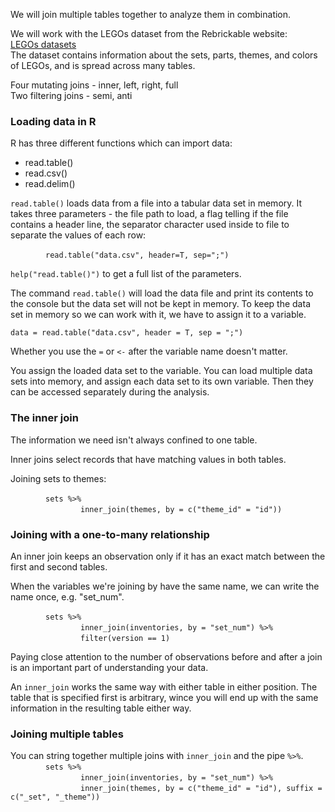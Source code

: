 We will join multiple tables together to analyze them in combination.  

We will work with the LEGOs dataset from the Rebrickable website:  
[LEGOs datasets](https://rebrickable.com/downloads/)  
The dataset contains information about the sets, parts, themes, and colors of LEGOs, and is spread across many tables.

Four mutating joins - inner, left, right, full  
Two filtering joins - semi, anti  

### Loading data in R  

R has three different functions which can import data:  

* read.table()  
* read.csv()  
* read.delim()  

`read.table()` loads data from a file into a tabular data set in memory. It takes three parameters - the file path to load, a flag telling if the file contains a header line, the separator character used inside to file to separate the values of each row:  

&emsp;&emsp;&emsp;&emsp;` read.table("data.csv", header=T, sep=";") `  

`help("read.table()")`  to get a full list of the parameters.

The command `read.table()`  will load the data file and print its contents to the console but the data set will not be kept in memory. To keep the data set in memory so we can work with it, we have to assign it to a variable.  

` data = read.table("data.csv", header = T, sep = ";") `  

Whether you use the `=` or `<-` after the variable name doesn't matter.  

You assign the loaded data set to the variable. You can load multiple data sets into memory, and assign each data set to its own variable. Then they can be accessed separately during the analysis.  

### The inner join  

The information we need isn't always confined to one table. 

Inner joins select records that have matching values in both tables.  

Joining sets to themes:  

&emsp;&emsp;&emsp;&emsp;`sets %>% `  
&emsp;&emsp;&emsp;&emsp;&emsp;&emsp;&emsp;&emsp;` inner_join(themes, by = c("theme_id" = "id")) `  

### Joining with a one-to-many relationship  

An inner join keeps an observation only if it has an exact match between the first and second tables.  

When the variables we're joining by have the same name, we can write the name once, e.g. "set_num".  

&emsp;&emsp;&emsp;&emsp;` sets %>% `  
&emsp;&emsp;&emsp;&emsp;&emsp;&emsp;&emsp;&emsp;` inner_join(inventories, by = "set_num") %>% `  
&emsp;&emsp;&emsp;&emsp;&emsp;&emsp;&emsp;&emsp;` filter(version == 1) `  

Paying close attention to the number of observations before and after a join is an important part of understanding your data.  

An `inner_join` works the same way with either table in either position. The table that is specified first is arbitrary, wince you will end up with the same information in the resulting table either way.  

### Joining multiple tables  

You can string together multiple joins with `inner_join` and the pipe `%>%`.
&emsp;&emsp;&emsp;&emsp;` sets %>% `  
&emsp;&emsp;&emsp;&emsp;&emsp;&emsp;&emsp;&emsp;` inner_join(inventories, by = "set_num") %>% `  
&emsp;&emsp;&emsp;&emsp;&emsp;&emsp;&emsp;&emsp;` inner_join(themes, by = c("theme_id" = "id"), suffix = c("_set", "_theme")) `  





